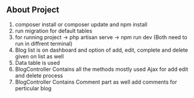 ## About Project
1. composer install or composer update and npm install
2. run migration for default tables
3. for running project 
	-> php artisan serve 
	-> npm run dev
	(Both need to run in diffrent terminal)
4. Blog list is on dashboard and option of add, edit, complete and delete given on list as well
5. Data table is used 
6. BlogController Contains all the methods mostly used Ajax for add edit and delete process
6. BlogController Contains Comment part as well add comments for perticular blog

